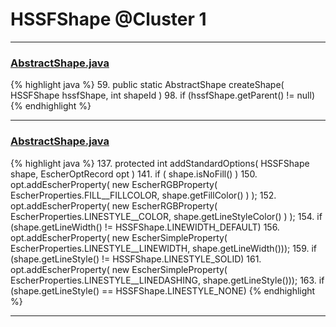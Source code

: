 # HSSFShape @Cluster 1

***

### [AbstractShape.java](https://searchcode.com/codesearch/view/15642354/)
{% highlight java %}
59. public static AbstractShape createShape( HSSFShape hssfShape, int shapeId )
98.     if (hssfShape.getParent() != null)
{% endhighlight %}

***

### [AbstractShape.java](https://searchcode.com/codesearch/view/15642354/)
{% highlight java %}
137. protected int addStandardOptions( HSSFShape shape, EscherOptRecord opt )
141.     if ( shape.isNoFill() )
150.     opt.addEscherProperty( new EscherRGBProperty( EscherProperties.FILL__FILLCOLOR, shape.getFillColor() ) );
152.     opt.addEscherProperty( new EscherRGBProperty( EscherProperties.LINESTYLE__COLOR, shape.getLineStyleColor() ) );
154.     if (shape.getLineWidth() != HSSFShape.LINEWIDTH_DEFAULT)
156.         opt.addEscherProperty( new EscherSimpleProperty( EscherProperties.LINESTYLE__LINEWIDTH, shape.getLineWidth()));
159.     if (shape.getLineStyle() != HSSFShape.LINESTYLE_SOLID)
161.         opt.addEscherProperty( new EscherSimpleProperty( EscherProperties.LINESTYLE__LINEDASHING, shape.getLineStyle()));
163.         if (shape.getLineStyle() == HSSFShape.LINESTYLE_NONE)
{% endhighlight %}

***

